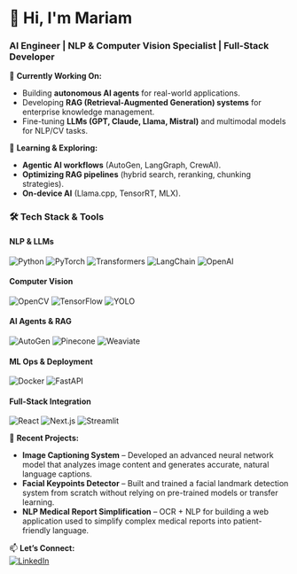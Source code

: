 # 👋 Hi, I'm Mariam 
### **AI Engineer | NLP & Computer Vision Specialist | Full-Stack Developer**  

🔭 **Currently Working On:**  
- Building **autonomous AI agents** for real-world applications.  
- Developing **RAG (Retrieval-Augmented Generation) systems** for enterprise knowledge management.  
- Fine-tuning **LLMs (GPT, Claude, Llama, Mistral)** and multimodal models for NLP/CV tasks.  

🌱 **Learning & Exploring:**  
- **Agentic AI workflows** (AutoGen, LangGraph, CrewAI).  
- **Optimizing RAG pipelines** (hybrid search, reranking, chunking strategies).  
- **On-device AI** (Llama.cpp, TensorRT, MLX).  

### **🛠️ Tech Stack & Tools**  

#### **NLP & LLMs**  
![Python](https://img.shields.io/badge/Python-3776AB?style=for-the-badge&logo=python&logoColor=white)
![PyTorch](https://img.shields.io/badge/PyTorch-EE4C2C?style=for-the-badge&logo=pytorch&logoColor=white)
![Transformers](https://img.shields.io/badge/🤗_Transformers-FFD43B?style=for-the-badge&logo=huggingface&logoColor=black)
![LangChain](https://img.shields.io/badge/LangChain-00A67D?style=for-the-badge&logo=langchain&logoColor=white)
![OpenAI](https://img.shields.io/badge/OpenAI-412991?style=for-the-badge&logo=openai&logoColor=white)  

#### **Computer Vision**  
![OpenCV](https://img.shields.io/badge/OpenCV-5C3EE8?style=for-the-badge&logo=opencv&logoColor=white)
![TensorFlow](https://img.shields.io/badge/TensorFlow-FF6F00?style=for-the-badge&logo=tensorflow&logoColor=white)
![YOLO](https://img.shields.io/badge/YOLO-00FFFF?style=for-the-badge&logo=yolo&logoColor=black)  

#### **AI Agents & RAG**  
![AutoGen](https://img.shields.io/badge/AutoGen-6DB33F?style=for-the-badge&logo=autogen&logoColor=white)
![Pinecone](https://img.shields.io/badge/Pinecone-430098?style=for-the-badge&logo=pinecone&logoColor=white)
![Weaviate](https://img.shields.io/badge/Weaviate-00A98F?style=for-the-badge&logo=weaviate&logoColor=white)  

#### **ML Ops & Deployment**  
![Docker](https://img.shields.io/badge/Docker-2496ED?style=for-the-badge&logo=docker&logoColor=white)
![FastAPI](https://img.shields.io/badge/FastAPI-009688?style=for-the-badge&logo=fastapi&logoColor=white)

#### **Full-Stack Integration**  
![React](https://img.shields.io/badge/React-61DAFB?style=for-the-badge&logo=react&logoColor=black)
![Next.js](https://img.shields.io/badge/Next.js-000000?style=for-the-badge&logo=nextdotjs&logoColor=white)
![Streamlit](https://img.shields.io/badge/Streamlit-FF4B4B?style=for-the-badge&logo=streamlit&logoColor=white)  

🚀 **Recent Projects:**  
- **Image Captioning System** – Developed an advanced neural network model that analyzes image content and generates accurate, natural language captions.
- **Facial Keypoints Detector** – Built and trained a facial landmark detection system from scratch without relying on pre-trained models or transfer learning.  
- **NLP Medical Report Simplification** – OCR + NLP for building a web application used to simplify complex medical reports into patient-friendly 
language.  

📫 **Let’s Connect:**  
[![LinkedIn](https://img.shields.io/badge/LinkedIn-0A66C2?style=for-the-badge&logo=linkedin&logoColor=white)](https://www.linkedin.com/in/mariam-essam-ai-engineer/)
